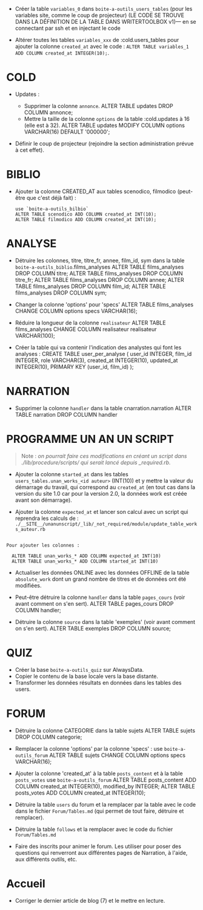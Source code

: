 * Créer la table `variables_0` dans `boite-a-outils_users_tables` (pour les variables site, comme le coup de projecteur) (LE CODE SE TROUVE DANS LA DÉFINITION DE LA TABLE DANS WRITERTOOLBOX v1)— en se connectant par ssh et en injectant le code

* Altérer toutes les tables `variables_xxx` de :cold.users_tables pour ajouter la colonne `created_at` avec le code : `ALTER TABLE variables_1 ADD COLUMN created_at INTEGER(10);`.

# COLD

* Updates :
  * Supprimer la colonne `annonce`.
    ALTER TABLE updates DROP COLUMN annonce;
  * Mettre la taille de la colonne `options` de la table :cold.updates à 16 (elle est à 32).
    ALTER TABLE updates MODIFY COLUMN options VARCHAR(16) DEFAULT '000000';

* Définir le coup de projecteur (rejoindre la section administration prévue à cet effet).

# BIBLIO

* Ajouter la colonne CREATED_AT aux tables scenodico, filmodico (peut-être que c'est déjà fait) :

      use `boite-a-outils_bilbio`
      ALTER TABLE scenodico ADD COLUMN created_at INT(10);
      ALTER TABLE filmodico ADD COLUMN created_at INT(10);

# ANALYSE

* Détruire les colonnes, titre, titre_fr, annee, film_id, sym dans la table `boite-a-outils_biblio`.films_analyses
    ALTER TABLE films_analyses DROP COLUMN titre;
    ALTER TABLE films_analyses DROP COLUMN titre_fr;
    ALTER TABLE films_analyses DROP COLUMN annee;
    ALTER TABLE films_analyses DROP COLUMN film_id;
    ALTER TABLE films_analyses DROP COLUMN sym;
* Changer la colonne 'options' pour 'specs'
    ALTER TABLE films_analyses CHANGE COLUMN options specs VARCHAR(16);
* Réduire la longueur de la colonne `realisateur`
  ALTER TABLE films_analyses CHANGE COLUMN realisateur realisateur VARCHAR(100);

* Créer la table qui va contenir l'indication des analystes qui font les analyses :
  CREATE TABLE user_per_analyse (
    user_id INTEGER,
    film_id INTEGER,
    role    VARCHAR(3),
    created_at INTEGER(10),
    updated_at INTEGER(10),
    PRIMARY KEY (user_id, film_id)
    );

# NARRATION

* Supprimer la colonne `handler` dans la table cnarration.narration
  ALTER TABLE narration DROP COLUMN handler


# PROGRAMME UN AN UN SCRIPT

> Note : *on pourrait faire ces modifications en créant un script dans ./lib/procedure/scripts/ qui serait lancé depuis _required.rb.*

* Ajouter la colonne `started_at` dans les tables `users_tables.unan_works_<id auteur>` (INT(10)) et y mettre la valeur du démarrage du travail, qui correspond au `created_at` (en tout cas dans la version du site 1.0 car pour la version 2.0, la données work est créée avant son démarrage).

* Ajouter la colonne `expected_at` et lancer son calcul avec un script qui reprendra les calculs de :
`./__SITE__/unanunscript/_lib/_not_required/module/update_table_works_auteur.rb`

```

Pour ajouter les colonnes :

  ALTER TABLE unan_works_* ADD COLUMN expected_at INT(10)
  ALTER TABLE unan_works_* ADD COLUMN started_at INT(10)

```

* Actualiser les données ONLINE avec les données OFFLINE de la table `absolute_work` dont un grand nombre de titres et de données ont été modifiées.

* Peut-être détruire la colonne `handler` dans la table `pages_cours` (voir avant comment on s'en sert).
  ALTER TABLE pages_cours DROP COLUMN handler;

* Détruire la colonne `source` dans la table 'exemples' (voir avant comment on s'en sert).
  ALTER TABLE exemples DROP COLUMN source;


# QUIZ

* Créer la base `boite-a-outils_quiz` sur AlwaysData.
* Copier le contenu de la base locale vers la base distante.
* Transformer les données résultats en données dans les tables des users.

# FORUM

* Détruire la colonne CATEGORIE dans la table sujets
  ALTER TABLE sujets DROP COLUMN categorie;

* Remplacer la colonne 'options' par la colonne 'specs' :
      use `boite-a-outils_forum`
      ALTER TABLE sujets CHANGE COLUMN options specs VARCHAR(16);

* Ajouter la colonne 'created_at' à la table `posts_content` et à la table `posts_votes`
     use `boite-a-outils_forum`
     ALTER TABLE posts_content ADD COLUMN created_at INTEGER(10), modified_by INTEGER;
     ALTER TABLE posts_votes ADD COLUMN created_at INTEGER(10);

* Détruire la table `users` du forum et la remplacer par la table avec le code dans le fichier `Forum/Tables.md` (qui permet de tout faire, détruire et remplacer).

* Détruire la table `follows` et la remplacer avec le code du fichier `Forum/Tables.md`

* Faire des inscrits pour animer le forum. Les utiliser pour poser des questions qui renverront aux différentes pages de Narration, à l'aide, aux différents outils, etc.

# Accueil

* Corriger le dernier article de blog (7) et le mettre en lecture.
